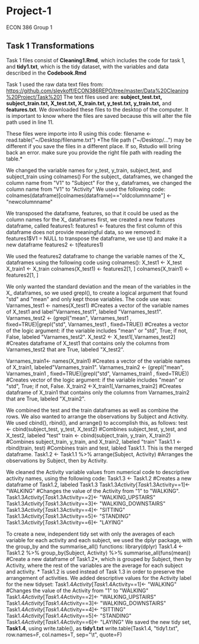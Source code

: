 # Project-1
ECON 386 Group 1 

## Task 1 Transformations
Task 1 files consist of __Cleaning1.Rmd__, which includes the code for task 1, and __tidy1.txt__, which is the tidy dataset, with the variables and data described in the __Codebook.Rmd__

Task 1 used the raw data text files from: https://github.com/slevkoff/ECON386REPO/tree/master/Data%20Cleaning%20Project/Task%201
  The text files used are: __subject_test.txt, subject_train.txt, X_test.txt, X_train.txt, y_test.txt, y_train.txt,__ and __features.txt__.
  We downloaded these files to the desktop of the computer. It is important to know where the files are saved because this will alter the   file path used in line 11.

These files were importe into R using this code:
  filename <- read.table("~/Desktop/filename.txt")
  *The file path ("~/Desktop/...") may be different if you save the files in a different place. If so, Rstudio will bring back an error.     make sure you provide the right file path with reading the table.*

We changed the variable names for y_test, y_train, subject_test, and subject_train using colnames()
  For the subject_ dataframes, we changed the column name from "V1" to "Subject"
  For the y_ dataframes, we changed the column name from "V1" to "Activity"
    We used the following code:
    colnames(dataframe)[colnames(dataframe)=="oldcolumnname"] <- "newcolumnname"
    
We transposed the dataframe, features, so that it could be used as the column names for the X_ dataframes
  first, we created a new features dataframe, called features1:
    features1 <- features
  the first column of this dataframe does not provide meaningful data, so we removed it:
    features1$V1 = NULL
  to transpose the dataframe, we use t() and make it a new dataframe
    features2 <- t(features1)
    
We used the features2 dataframe to change the variable names of the X_ dataframes using the following code using colnames():
  X_test1 <- X_test 
  X_train1 <- X_train 
  colnames(X_test1) <- features2[1, ] 
  colnames(X_train1) <- features2[1, ]

We only wanted the standard deviation and the mean of the variables in the X_ dataframes, so we used grepl(), to create a logical argument that found "std" and "mean" and only kept those variables. The code use was:
  Varnames_test1 <- names(X_test1) 
    #Creates a vector of the variable names of X_test1 and label"Varnames_test1", labeled "Varnames_test1".
  Varnames_test2 <-  (grepl("mean", Varnames_test1 , fixed=TRUE)|grepl("std", Varnames_test1 , fixed=TRUE)) 
    #Creates a vector of the logic argument: if the variable includes "mean" or "std", True; if not, False, labeled "Varnames_test2".
  X_test2 <- X_test1[,Varnames_test2] 
     #Creates dataframe of X_test1 that contains only the columns from Varnames_test2 that are True, labeled "X_test2".
 
  Varnames_train1<- names(X_train1) 
     #Creates a vector of the variable names of X_train1, labeled"Varnames_train1".
  Varnames_train2 <- (grepl("mean", Varnames_train1 , fixed=TRUE)|grepl("std", Varnames_train1 , fixed=TRUE)) 
    #Creates vector of the logic argument: if the variable includes "mean" or "std", True; if not, False.
  X_train2 <-X_train1[,Varnames_train2]
    #Creates dataframe of X_train1 that contains only the columns from Varnames_train2 that are True, labeled "X_train2".
    
 We combined the test and the train dataframes as well as combine the rows. We also wanted to arrange the observations by Subject and Activity. We used cbind(), rbind(), and arrange() to accomplish this, as follows: 
   test <- cbind(subject_test, y_test, X_test2) 
      #Combines subject_test, y_test, and X_test2, labeled "test"
   train <- cbind(subject_train, y_train, X_train2)
      #Combines subject_train, y_train, and X_train2, labeled "train"
   Task1.1 <- rbind(train, test) 
      #Combines train and test, labled Task1.1. This is the merged dataframe.
    Task1.2 <- Task1.1 %>% arrange(Subject, Activity) 
      #Arranges the observations by Subject, then by Activity.

 We cleaned the Activity variable values from numerical code to descriptive activity names, using the following code:
   Task1.3 <- Task1.2 #Creates a new dataframe of Task1.2, labeled Task1.3
    Task1.3$Activity[Task1.3$Activity==1]<- "WALKING" 
      #Changes the value of the Activity from "1" to "WALKING".
    Task1.3$Activity[Task1.3$Activity==2]<- "WALKING_UPSTAIRS"
    Task1.3$Activity[Task1.3$Activity==3]<- "WALKING_DOWNSTAIRS"
    Task1.3$Activity[Task1.3$Activity==4]<- "SITTING"
    Task1.3$Activity[Task1.3$Activity==5]<- "STANDING"
    Task1.3$Activity[Task1.3$Activity==6]<- "LAYING"
    
 To create a new, independent tidy set with only the averages of each variable for each activity and each subject, we used the dplyr package, with the group_by and the summarise_all() functions:
    library(dplyr)
    Task1.4 <- Task1.2 %>% group_by(Subject, Activity) %>% summarise_all(funs(mean)) 
        #Create a new dataframe of Task1.2*, which is grouped by Subject, then by Activity, where the rest of the variables are the               average for each subject and activity.
        * Task1.2 is used instead of Task 1.3 in order to preserve the arrangement of activities.
 We added descriptive values for the Activity label for the new tidyset:
  Task1.4$Activity[Task1.4$Activity==1]<- "WALKING" 
      #Changes the value of the Activity from "1" to "WALKING"
  Task1.4$Activity[Task1.4$Activity==2]<- "WALKING_UPSTAIRS"
  Task1.4$Activity[Task1.4$Activity==3]<- "WALKING_DOWNSTAIRS"
  Task1.4$Activity[Task1.4$Activity==4]<- "SITTING"
  Task1.4$Activity[Task1.4$Activity==5]<- "STANDING"
  Task1.4$Activity[Task1.4$Activity==6]<- "LAYING"
We saved the new tidy set, __Task1.4__, using write.table(), as __tidy1.txt__
    write.table(Task1.4, "tidy1.txt", row.names=F, col.names=T, sep="\t", quote=F) 
